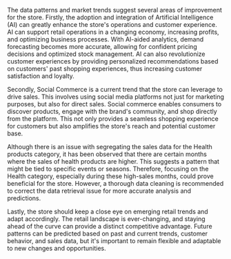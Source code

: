 The data patterns and market trends suggest several areas of improvement for the store. Firstly, the adoption and integration of Artificial Intelligence (AI) can greatly enhance the store's operations and customer experience. AI can support retail operations in a changing economy, increasing profits, and optimizing business processes. With AI-aided analytics, demand forecasting becomes more accurate, allowing for confident pricing decisions and optimized stock management. AI can also revolutionize customer experiences by providing personalized recommendations based on customers' past shopping experiences, thus increasing customer satisfaction and loyalty.

Secondly, Social Commerce is a current trend that the store can leverage to drive sales. This involves using social media platforms not just for marketing purposes, but also for direct sales. Social commerce enables consumers to discover products, engage with the brand's community, and shop directly from the platform. This not only provides a seamless shopping experience for customers but also amplifies the store's reach and potential customer base.

Although there is an issue with segregating the sales data for the Health products category, it has been observed that there are certain months where the sales of health products are higher. This suggests a pattern that might be tied to specific events or seasons. Therefore, focusing on the Health category, especially during these high-sales months, could prove beneficial for the store. However, a thorough data cleaning is recommended to correct the data retrieval issue for more accurate analysis and predictions.

Lastly, the store should keep a close eye on emerging retail trends and adapt accordingly. The retail landscape is ever-changing, and staying ahead of the curve can provide a distinct competitive advantage. Future patterns can be predicted based on past and current trends, customer behavior, and sales data, but it's important to remain flexible and adaptable to new changes and opportunities.